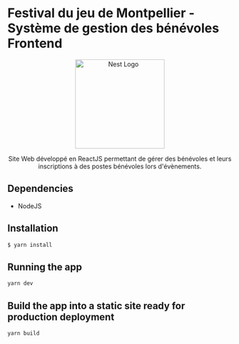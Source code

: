 <p align="center">
  <h1>Festival du jeu de Montpellier - Système de gestion des bénévoles
    <br/>
    Frontend
  </h1>
</p>
<p align="center">
  <a href="http://nestjs.com/" target="blank"><img src="https://ig4-projet-web-front.onrender.com/assets/logo-LIKW8LqM.png" width="200" alt="Nest Logo" /></a>
</p>

  <p align="center">Site Web développé en ReactJS permettant de gérer des bénévoles et leurs inscriptions à des postes bénévoles lors d'évènements.</p>

## Dependencies

- NodeJS

## Installation

```bash
$ yarn install
```

## Running the app

```bash
yarn dev
```

## Build the app into a static site ready for production deployment

```bash
yarn build
```
